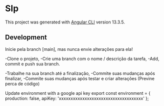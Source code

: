 # Slp

This project was generated with [Angular CLI](https://github.com/angular/angular-cli) version 13.3.5.

## Development

Inicie pela branch [main], mas nunca envie alterações para ela!

-Clone o projeto,
-Crie uma branch com o nome / descrição da tarefa,
-Add, commit e push sua branch.

-Trabalhe na sua branch até a finalização,
-Commite suas mudanças após finalizar,
-Commite suas mudanças após testar e criar alterações
                            (Previne perca de código)

Update environment with a google api key
export const environment = {
  production: false,
  apiKey: 'xxxxxxxxxxxxxxxxxxxxxxxxxxxxxxxxxxxx'
};